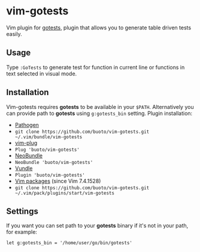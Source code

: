# vim-gotests

Vim plugin for [gotests](https://github.com/cweill/gotests), plugin that allows
you to generate table driven tests easily.

## Usage
Type `:GoTests` to generate test for function in current line or functions in
text selected in visual mode.

## Installation
Vim-gotests requires **gotests** to be available in your `$PATH`. Alternatively you
can provide path to **gotests** using `g:gotests_bin` setting.
Plugin installation:
*  [Pathogen](https://github.com/tpope/vim-pathogen)
  * `git clone https://github.com/buoto/vim-gotests.git ~/.vim/bundle/vim-gotests`
*  [vim-plug](https://github.com/junegunn/vim-plug)
  * `Plug 'buoto/vim-gotests'`
*  [NeoBundle](https://github.com/Shougo/neobundle.vim)
  * `NeoBundle 'buoto/vim-gotests'`
*  [Vundle](https://github.com/gmarik/vundle)
  * `Plugin 'buoto/vim-gotests'`
*  [Vim packages](http://vimhelp.appspot.com/repeat.txt.html#packages) (since Vim 7.4.1528)
  * `git clone https://github.com/buoto/vim-gotests.git ~/.vim/pack/plugins/start/vim-gotests`

## Settings
If you want you can set path to your **gotests** binary if it's not in your path, for example:

    let g:gotests_bin = '/home/user/go/bin/gotests'

